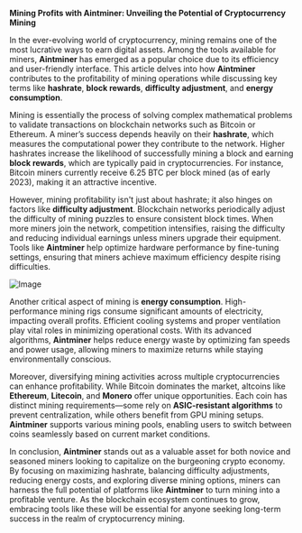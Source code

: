 **Mining Profits with Aintminer: Unveiling the Potential of Cryptocurrency Mining**

In the ever-evolving world of cryptocurrency, mining remains one of the most lucrative ways to earn digital assets. Among the tools available for miners, **Aintminer** has emerged as a popular choice due to its efficiency and user-friendly interface. This article delves into how **Aintminer** contributes to the profitability of mining operations while discussing key terms like **hashrate**, **block rewards**, **difficulty adjustment**, and **energy consumption**.

Mining is essentially the process of solving complex mathematical problems to validate transactions on blockchain networks such as Bitcoin or Ethereum. A miner’s success depends heavily on their **hashrate**, which measures the computational power they contribute to the network. Higher hashrates increase the likelihood of successfully mining a block and earning **block rewards**, which are typically paid in cryptocurrencies. For instance, Bitcoin miners currently receive 6.25 BTC per block mined (as of early 2023), making it an attractive incentive.

However, mining profitability isn't just about hashrate; it also hinges on factors like **difficulty adjustment**. Blockchain networks periodically adjust the difficulty of mining puzzles to ensure consistent block times. When more miners join the network, competition intensifies, raising the difficulty and reducing individual earnings unless miners upgrade their equipment. Tools like **Aintminer** help optimize hardware performance by fine-tuning settings, ensuring that miners achieve maximum efficiency despite rising difficulties.

![Image](https://github.com/user-attachments/assets/b8266eee-691e-4ee1-99ef-bfa10d234fd4)

Another critical aspect of mining is **energy consumption**. High-performance mining rigs consume significant amounts of electricity, impacting overall profits. Efficient cooling systems and proper ventilation play vital roles in minimizing operational costs. With its advanced algorithms, **Aintminer** helps reduce energy waste by optimizing fan speeds and power usage, allowing miners to maximize returns while staying environmentally conscious.

Moreover, diversifying mining activities across multiple cryptocurrencies can enhance profitability. While Bitcoin dominates the market, altcoins like **Ethereum**, **Litecoin**, and **Monero** offer unique opportunities. Each coin has distinct mining requirements—some rely on **ASIC-resistant algorithms** to prevent centralization, while others benefit from GPU mining setups. **Aintminer** supports various mining pools, enabling users to switch between coins seamlessly based on current market conditions.

In conclusion, **Aintminer** stands out as a valuable asset for both novice and seasoned miners looking to capitalize on the burgeoning crypto economy. By focusing on maximizing hashrate, balancing difficulty adjustments, reducing energy costs, and exploring diverse mining options, miners can harness the full potential of platforms like **Aintminer** to turn mining into a profitable venture. As the blockchain ecosystem continues to grow, embracing tools like these will be essential for anyone seeking long-term success in the realm of cryptocurrency mining.